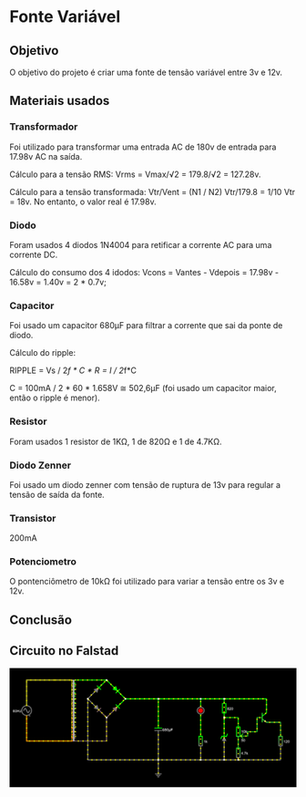 # Fonte Variável

## Objetivo
O objetivo do projeto é criar uma fonte de tensão variável entre 3v e 12v.

## Materiais usados
### Transformador
Foi utilizado para transformar uma entrada AC de 180v de entrada para 17.98v AC na saída.

Cálculo para a tensão RMS:
Vrms = Vmax/√2 = 179.8/√2 = 127.28v.

Cálculo para a tensão transformada:
Vtr/Vent = (N1 / N2)
Vtr/179.8 = 1/10
Vtr = 18v. No entanto, o valor real é 17.98v.

### Diodo
Foram usados 4 diodos 1N4004 para retificar a corrente AC para uma corrente DC.

Cálculo do consumo dos 4 idodos:
Vcons = Vantes - Vdepois = 17.98v - 16.58v = 1.40v = 2 * 0.7v;

### Capacitor
Foi usado um capacitor 680µF para filtrar a corrente que sai da ponte de diodo.

Cálculo do ripple:

RIPPLE =  Vs / 2*f * C * R = I / 2*f*C

C = 100mA / 2 * 60 * 1.658V ≅ 502,6µF (foi usado um capacitor maior, então o ripple é menor).

### Resistor
Foram usados 1 resistor de 1KΩ, 1 de 820Ω e 1 de 4.7KΩ.

### Diodo Zenner
Foi usado um diodo zenner com tensão de ruptura de 13v para regular a tensão de saída da fonte.

### Transistor
200mA

### Potenciometro
O pontenciômetro de 10kΩ foi utilizado para variar a tensão entre os 3v e 12v.

## Conclusão


## Circuito no Falstad
![Imagem do circuito feito no Falstad](imagens/circuito_falstad.PNG)
